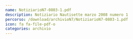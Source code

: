 ```yaml
---
name: NotiziarioN7-0803-1.pdf
description: Notiziario Nautisette marzo 2008 numero 1
percorso: /download/archivioN7/NotiziarioN7-0803-1.pdf
icon: fa fa-file-pdf-o
categories: archivio
---
```

